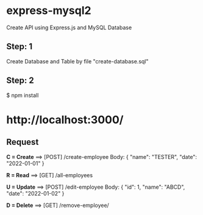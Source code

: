 # express-mysql2
Create API using Express.js and MySQL Database

## Step: 1
Create Database and Table by file "create-database.sql"

## Step: 2
$ npm install
# http://localhost:3000/

## Request
**C = Create** ==> [POST] /create-employee
Body:
{
  "name": "TESTER",
  "date": "2022-01-01"
}

**R = Read** ==> [GET] /all-employees

**U = Update** ==> [POST] /edit-employee
Body:
{
  "id": 1,
  "name": "ABCD",
  "date": "2022-01-02"
}

**D = Delete** ==> [GET] /remove-employee/<id>
